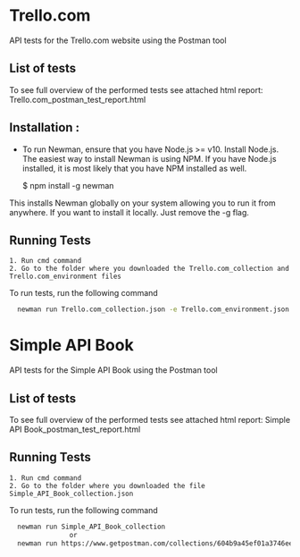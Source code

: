 
# Trello.com

API tests for the Trello.com website using the Postman tool


## List of tests

To see full overview of the performed tests see attached html report: 
Trello.com_postman_test_report.html



## Installation :
  - To run Newman, ensure that you have Node.js >= v10. Install Node.js.
The easiest way to install Newman is using NPM. If you have Node.js installed, it is most likely that you have NPM installed as well.

    $ npm install -g newman
    
This installs Newman globally on your system allowing you to run it from anywhere. If you want to install it locally. Just remove the -g flag.

## Running Tests
    1. Run cmd command
    2. Go to the folder where you downloaded the Trello.com_collection and Trello.com_environment files

To run tests, run the following command

```bash
  newman run Trello.com_collection.json -e Trello.com_environment.json
```

# Simple API Book

API tests for the Simple API Book using the Postman tool

## List of tests

To see full overview of the performed tests see attached html report: 
Simple API Book_postman_test_report.html

## Running Tests
    1. Run cmd command
    2. Go to the folder where you downloaded the file Simple_API_Book_collection.json

To run tests, run the following command

```bash
  newman run Simple_API_Book_collection
               or
  newman run https://www.getpostman.com/collections/604b9a45ef01a3746ee7
```

